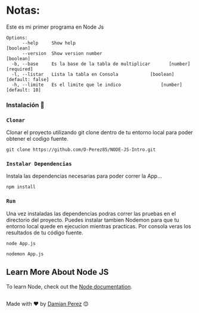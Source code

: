 # Notas: 
Este es mi primer programa en Node Js

```
Options:
      --help     Show help                                             [boolean]
      --version  Show version number                                   [boolean]
  -b, --base     Es la base de la tabla de multiplicar       [number] [required]
  -l, --listar   Lista la tabla en Consola            [boolean] [default: false]
  -h, --limite   Es el limite que le indico               [number] [default: 10]

  ```

### Instalación 🔧

### `Clonar` 
Clonar el proyecto utilizando git clone  dentro de tu entorno local para poder obtener el codigo fuente. 
```
git clone https://github.com/D-Perez85/NODE-JS-Intro.git
```
### `Instalar Dependencias`
Instala las dependencias necesarias para poder correr la App...
```
npm install
```

### `Run`
Una vez instaladas las dependencias podras correr las pruebas en el directorio del proyecto. 
Puedes instalar tambien Nodemon para que tu entorno local quede en ejecucion mientras practicas. 
Por consola veras los resultados de tu código fuente.
```
node App.js
```
```
nodemon App.js
```

## Learn More About Node JS

To learn Node, check out the [Node documentation](https://nodejs.org/en/docs/).

##
Made with ❤️ by [Damian Perez](https://github.com/D-Perez85) 😊

